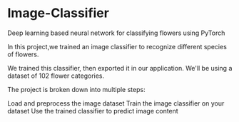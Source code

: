 # Image-Classifier
Deep learning based neural network for classifying flowers using PyTorch 

In this project,we trained an image classifier to recognize different species of flowers. 

We trained this classifier, then exported it in our application. We'll be using a dataset of 102 flower categories.

The project is broken down into multiple steps:

Load and preprocess the image dataset
Train the image classifier on your dataset
Use the trained classifier to predict image content
